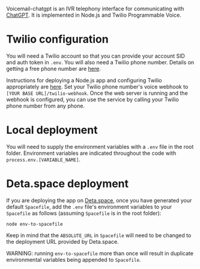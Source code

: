 Voicemail-chatgpt is an IVR telephony interface for communicating with [ChatGPT](https://chat.openai.com).  It is implemented in Node.js and Twilio Programmable Voice.

# Twilio configuration

You will need a Twilio account so that you can provide your account SID and auth token in `.env`.  You will also need a Twilio phone number.  Details on getting a free phone number are [here](https://www.twilio.com/docs/usage/tutorials/how-to-use-your-free-trial-account).

Instructions for deploying a Node.js app and configuring Twilio appropriately are [here](https://www.twilio.com/docs/voice/tutorials/how-to-respond-to-incoming-phone-calls/node). Set your Twilio phone number's voice webhook to `[YOUR BASE URL]/twilio-webhook`.  Once the web server is running and the webhook is configured, you can use the service by calling your Twilio phone number from any phone.

# Local deployment

You will need to supply the environment variables with a `.env` file in the root folder.  Environment variables are indicated throughout the code with `process.env.[VARIABLE_NAME]`.

# Deta.space deployment

If you are deploying the app on [Deta.space](deta.space), once you have generated your default `Spacefile`, add the `.env` file's environment variables to your `Spacefile` as follows (assuming `Spacefile` is in the root folder):

`node env-to-spacefile`

Keep in mind that the `ABSOLUTE_URL` in `Spacefile` will need to be changed to the deployment URL provided by Deta.space.

WARNING: running `env-to-spacefile` more than once will result in duplicate environmental variables being appended to `Spacefile`.